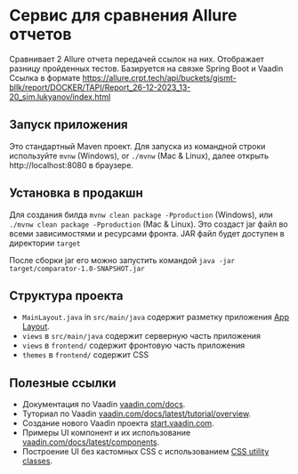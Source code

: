 # Сервис для сравнения Allure отчетов

Сравнивает 2 Allure отчета передачей ссылок на них. Отображает разницу пройденных тестов. Базируется на связке Spring Boot и Vaadin
Ссылка в формате https://allure.crpt.tech/api/buckets/gismt-bllk/report/DOCKER/TAPI/Report_26-12-2023_13-20_sim.lukyanov/index.html

## Запуск приложения

Это стандартный Maven проект. Для запуска из командной строки используйте
`mvnw` (Windows), or `./mvnw` (Mac & Linux), далее открыть
http://localhost:8080 в браузере.

## Установка в продакшн

Для создания билда `mvnw clean package -Pproduction` (Windows),
или `./mvnw clean package -Pproduction` (Mac & Linux).
Это создаст jar файл во всеми зависимостями и ресурсами фронта. JAR файл будет доступен в директории `target`

После сборки jar его можно запустить командой
`java -jar target/comparator-1.0-SNAPSHOT.jar`

## Структура проекта

- `MainLayout.java` in `src/main/java` содержит разметку приложения
  [App Layout](https://vaadin.com/docs/components/app-layout).
- `views` в `src/main/java` содержит серверную часть приложения
- `views` в `frontend/`  содержит фронтовую часть приложения
- `themes` в `frontend/`  содержит CSS

## Полезные ссылки

- Документация по Vaadin [vaadin.com/docs](https://vaadin.com/docs).
- Туториал по Vaadin [vaadin.com/docs/latest/tutorial/overview](https://vaadin.com/docs/latest/tutorial/overview).
- Создание нового Vaadin проекта [start.vaadin.com](https://start.vaadin.com/).
- Примеры UI компонент и их использование [vaadin.com/docs/latest/components](https://vaadin.com/docs/latest/components).
- Построение UI без кастомных CSS c использованием [CSS utility classes](https://vaadin.com/docs/styling/lumo/utility-classes). 

